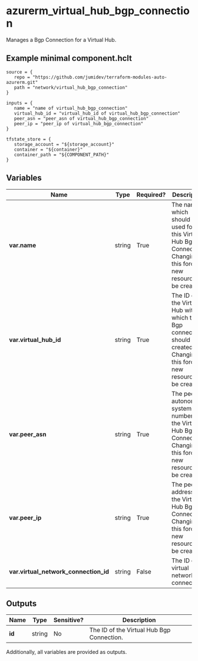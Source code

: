 # azurerm_virtual_hub_bgp_connection

Manages a Bgp Connection for a Virtual Hub.

## Example minimal component.hclt

```hcl
source = {
   repo = "https://github.com/jumidev/terraform-modules-auto-azurerm.git" 
   path = "network/virtual_hub_bgp_connection" 
}

inputs = {
   name = "name of virtual_hub_bgp_connection" 
   virtual_hub_id = "virtual_hub_id of virtual_hub_bgp_connection" 
   peer_asn = "peer_asn of virtual_hub_bgp_connection" 
   peer_ip = "peer_ip of virtual_hub_bgp_connection" 
}

tfstate_store = {
   storage_account = "${storage_account}" 
   container = "${container}" 
   container_path = "${COMPONENT_PATH}" 
}

```

## Variables

| Name | Type | Required? |  Description |
| ---- | ---- | --------- |  ----------- |
| **var.name** | string | True | The name which should be used for this Virtual Hub Bgp Connection. Changing this forces a new resource to be created. | 
| **var.virtual_hub_id** | string | True | The ID of the Virtual Hub within which this Bgp connection should be created. Changing this forces a new resource to be created. | 
| **var.peer_asn** | string | True | The peer autonomous system number for the Virtual Hub Bgp Connection. Changing this forces a new resource to be created. | 
| **var.peer_ip** | string | True | The peer IP address for the Virtual Hub Bgp Connection. Changing this forces a new resource to be created. | 
| **var.virtual_network_connection_id** | string | False | The ID of virtual network connection. | 



## Outputs

| Name | Type | Sensitive? | Description |
| ---- | ---- | --------- | --------- |
| **id** | string | No  | The ID of the Virtual Hub Bgp Connection. | 

Additionally, all variables are provided as outputs.
